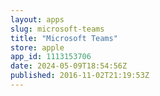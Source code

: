 ```yaml
---
layout: apps
slug: microsoft-teams
title: "Microsoft Teams"
store: apple
app_id: 1113153706
date: 2024-05-09T18:54:56Z
published: 2016-11-02T21:19:53Z
---
```

